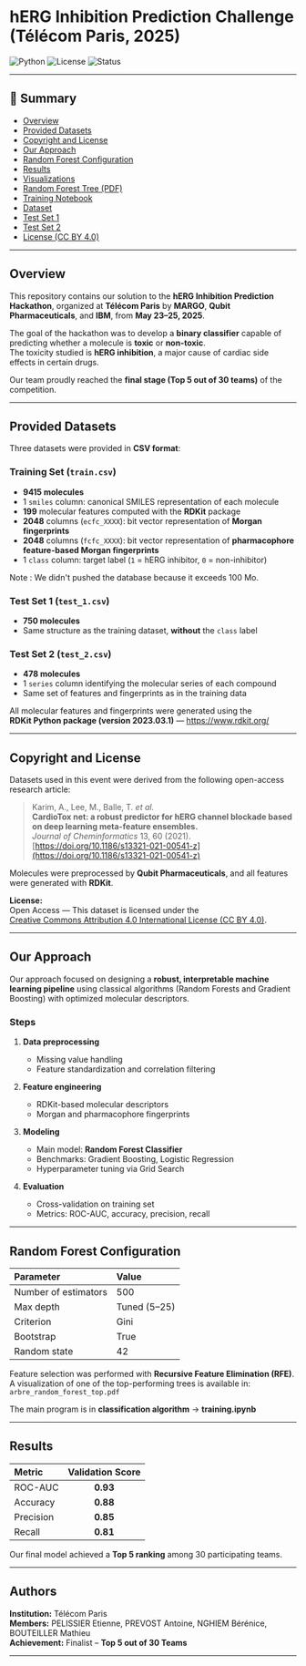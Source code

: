 # hERG Inhibition Prediction Challenge (Télécom Paris, 2025)

![Python](https://img.shields.io/badge/Python-3.10%2B-blue)
![License](https://img.shields.io/badge/License-CC%20BY%204.0-green)
![Status](https://img.shields.io/badge/Competition-Finalist%20Top%205-yellow)

---

## 🔗 Summary

- [Overview](#-overview)  
- [Provided Datasets](#-provided-datasets)  
- [Copyright and License](#-copyright-and-license)  
- [Our Approach](#-our-approach)  
- [Random Forest Configuration](#-random-forest-configuration)  
- [Results](#-results)  
- [Visualizations](#-visualizations)  
- [Random Forest Tree (PDF)](arbre_random_forest_top.pdf)  
- [Training Notebook](training.ipynb)  
- [Dataset](train.csv)  
- [Test Set 1](test_1.csv)  
- [Test Set 2](test_2.csv)  
- [License (CC BY 4.0)](http://creativecommons.org/licenses/by/4.0/)

---

## Overview

This repository contains our solution to the **hERG Inhibition Prediction Hackathon**, organized at **Télécom Paris** by **MARGO**, **Qubit Pharmaceuticals**, and **IBM**, from **May 23–25, 2025**.

The goal of the hackathon was to develop a **binary classifier** capable of predicting whether a molecule is **toxic** or **non-toxic**.  
The toxicity studied is **hERG inhibition**, a major cause of cardiac side effects in certain drugs.

Our team proudly reached the **final stage (Top 5 out of 30 teams)** of the competition.

---

## Provided Datasets

Three datasets were provided in **CSV format**:

### Training Set (`train.csv`)
- **9415 molecules**  
- 1 `smiles` column: canonical SMILES representation of each molecule  
- **199** molecular features computed with the **RDKit** package  
- **2048** columns (`ecfc_XXXX`): bit vector representation of **Morgan fingerprints**  
- **2048** columns (`fcfc_XXXX`): bit vector representation of **pharmacophore feature-based Morgan fingerprints**  
- 1 `class` column: target label (`1` = hERG inhibitor, `0` = non-inhibitor)

Note : We didn't pushed the database because it exceeds 100 Mo. 

### Test Set 1 (`test_1.csv`)
- **750 molecules**
- Same structure as the training dataset, **without** the `class` label

### Test Set 2 (`test_2.csv`)
- **478 molecules**
- 1 `series` column identifying the molecular series of each compound  
- Same set of features and fingerprints as in the training data

All molecular features and fingerprints were generated using the  
**RDKit Python package (version 2023.03.1)** — https://www.rdkit.org/

---

## Copyright and License

Datasets used in this event were derived from the following open-access research article:

> Karim, A., Lee, M., Balle, T. *et al.*  
> **CardioTox net: a robust predictor for hERG channel blockade based on deep learning meta-feature ensembles.**  
> *Journal of Cheminformatics* 13, 60 (2021).  
> [https://doi.org/10.1186/s13321-021-00541-z](https://doi.org/10.1186/s13321-021-00541-z)

Molecules were preprocessed by **Qubit Pharmaceuticals**, and all features were generated with **RDKit**.

**License:**  
Open Access — This dataset is licensed under the  
[Creative Commons Attribution 4.0 International License (CC BY 4.0)](http://creativecommons.org/licenses/by/4.0/).

---

## Our Approach

Our approach focused on designing a **robust, interpretable machine learning pipeline** using classical algorithms (Random Forests and Gradient Boosting) with optimized molecular descriptors.

### Steps
1. **Data preprocessing**
   - Missing value handling  
   - Feature standardization and correlation filtering  

2. **Feature engineering**
   - RDKit-based molecular descriptors  
   - Morgan and pharmacophore fingerprints  

3. **Modeling**
   - Main model: **Random Forest Classifier**  
   - Benchmarks: Gradient Boosting, Logistic Regression  
   - Hyperparameter tuning via Grid Search  

4. **Evaluation**
   - Cross-validation on training set  
   - Metrics: ROC-AUC, accuracy, precision, recall  

---

## Random Forest Configuration

| Parameter | Value |
|:-----------|:------|
| Number of estimators | 500 |
| Max depth | Tuned (5–25) |
| Criterion | Gini |
| Bootstrap | True |
| Random state | 42 |

Feature selection was performed with **Recursive Feature Elimination (RFE)**.  
A visualization of one of the top-performing trees is available in:  
`arbre_random_forest_top.pdf`

The main program is in **classification algorithm** -> **training.ipynb**

---

## Results

| Metric | Validation Score |
|:--------|:----------------:|
| ROC-AUC | **0.93** |
| Accuracy | **0.88** |
| Precision | **0.85** |
| Recall | **0.81** |

Our final model achieved a **Top 5 ranking** among 30 participating teams.

---

## Authors

**Institution:** Télécom Paris  
**Members:** PELISSIER Etienne, PREVOST Antoine, NGHIEM Bérénice, BOUTEILLER Mathieu   
**Achievement:** Finalist – **Top 5 out of 30 Teams**

---

